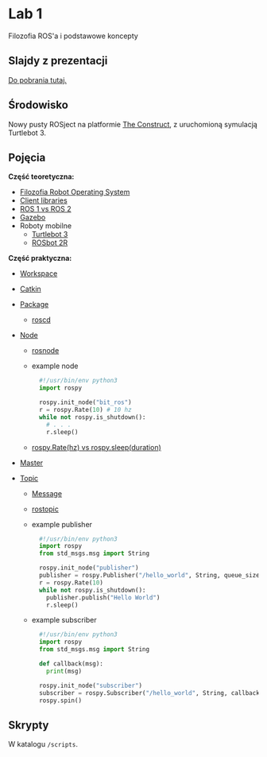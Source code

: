 # Lab 1

Filozofia ROS'a i podstawowe koncepty

## Slajdy z prezentacji

[Do pobrania tutaj.]()

## Środowisko

Nowy pusty ROSject na platformie [The Construct](https://www.theconstructsim.com/), z uruchomioną symulacją Turtlebot 3.

## Pojęcia

**Część teoretyczna:**

- [Filozofia Robot Operating System](https://www.oreilly.com/library/view/programming-robots-with/9781449325480/ch01.html)
- [Client libraries](http://wiki.ros.org/Client%20Libraries)
- [ROS 1 vs ROS 2](http://design.ros2.org/articles/changes.html)
- [Gazebo](https://gazebosim.org/home)
- Roboty mobilne
  - [Turtlebot 3](https://www.turtlebot.com/)
  - [ROSbot 2R](https://husarion.com/manuals/rosbot/)

**Część praktyczna:**

- [Workspace](http://wiki.ros.org/catkin/Tutorials/create_a_workspace)
- [Catkin](http://wiki.ros.org/catkin/conceptual_overview)
- [Package](http://wiki.ros.org/Packages)
  - [roscd](http://wiki.ros.org/rosbash#roscd)
- [Node](http://wiki.ros.org/Nodes)

  - [rosnode](http://wiki.ros.org/rosnode)
  - example node

    ```py
      #!/usr/bin/env python3
      import rospy

      rospy.init_node("bit_ros")
      r = rospy.Rate(10) # 10 hz
      while not rospy.is_shutdown():
        # . . .
        r.sleep()
    ```

  - [rospy.Rate(hz) vs rospy.sleep(duration)](http://wiki.ros.org/rospy/Overview/Time)

- [Master](http://wiki.ros.org/Master)
- [Topic](http://wiki.ros.org/Topics)

  - [Message](https://wiki.ros.org/Messages)
  - [rostopic](http://wiki.ros.org/rostopic)
  - example publisher

    ```py
      #!/usr/bin/env python3
      import rospy
      from std_msgs.msg import String

      rospy.init_node("publisher")
      publisher = rospy.Publisher("/hello_world", String, queue_size=10)
      r = rospy.Rate(10)
      while not rospy.is_shutdown():
        publisher.publish("Hello World")
        r.sleep()
    ```

  - example subscriber

    ```py
      #!/usr/bin/env python3
      import rospy
      from std_msgs.msg import String

      def callback(msg):
        print(msg)

      rospy.init_node("subscriber")
      subscriber = rospy.Subscriber("/hello_world", String, callback)
      rospy.spin()
    ```

## Skrypty

W katalogu `/scripts`.
